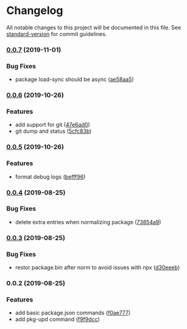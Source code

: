 # Changelog

All notable changes to this project will be documented in this file. See [standard-version](https://github.com/conventional-changelog/standard-version) for commit guidelines.

### [0.0.7](https://github.com/stasson/maintainr/compare/v0.0.6...v0.0.7) (2019-11-01)


### Bug Fixes

* package load-sync should be async ([ae58aa5](https://github.com/stasson/maintainr/commit/ae58aa523e7e8c390b1862a79cbbb15a68584b5b))

### [0.0.6](https://github.com/stasson/maintainr/compare/v0.0.5...v0.0.6) (2019-10-26)


### Features

* add support for git ([47e6ad0](https://github.com/stasson/maintainr/commit/47e6ad087dd2ca09219126940de022e34b82b162))
* git dump and status ([5cfc83b](https://github.com/stasson/maintainr/commit/5cfc83bce0f0995e071ff6337f90ce311c372766))

### [0.0.5](https://github.com/stasson/maintainr/compare/v0.0.4...v0.0.5) (2019-10-26)


### Features

* format debug logs ([befff96](https://github.com/stasson/maintainr/commit/befff96491a28b8d88bb648629fdbdf7170465a7))

### [0.0.4](https://github.com/stasson/maintainr/compare/v0.0.3...v0.0.4) (2019-08-25)


### Bug Fixes

* delete extra entries when normalizing package ([73854a9](https://github.com/stasson/maintainr/commit/73854a9))

### [0.0.3](https://github.com/stasson/maintainr/compare/v0.0.2...v0.0.3) (2019-08-25)


### Bug Fixes

* restor package.bin after norm to avoid issues with npx ([d30eeeb](https://github.com/stasson/maintainr/commit/d30eeeb))

### 0.0.2 (2019-08-25)


### Features

* add basic package.json commands ([f0ae777](https://github.com/stasson/maintainr/commit/f0ae777))
* add pkg-upd command ([f9f9dcc](https://github.com/stasson/maintainr/commit/f9f9dcc))
